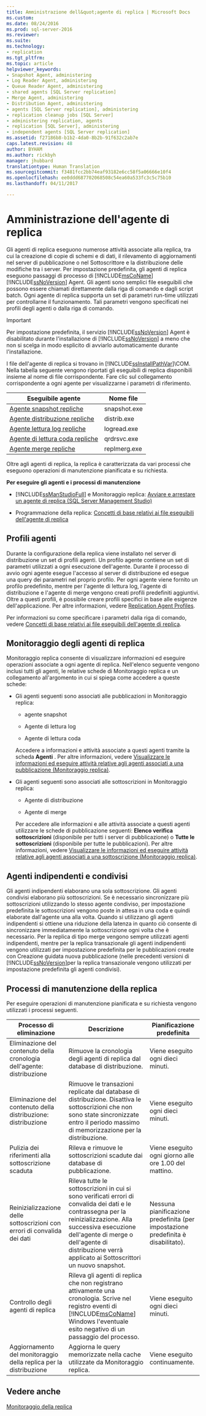 ```yaml
---
title: Amministrazione dell&quot;agente di replica | Microsoft Docs
ms.custom: 
ms.date: 08/24/2016
ms.prod: sql-server-2016
ms.reviewer: 
ms.suite: 
ms.technology:
- replication
ms.tgt_pltfrm: 
ms.topic: article
helpviewer_keywords:
- Snapshot Agent, administering
- Log Reader Agent, administering
- Queue Reader Agent, administering
- shared agents [SQL Server replication]
- Merge Agent, administering
- Distribution Agent, administering
- agents [SQL Server replication], administering
- replication cleanup jobs [SQL Server]
- administering replication, agents
- replication [SQL Server], administering
- independent agents [SQL Server replication]
ms.assetid: f27186b8-b1b2-4da0-8b2b-91f632c2ab7e
caps.latest.revision: 48
author: BYHAM
ms.author: rickbyh
manager: jhubbard
translationtype: Human Translation
ms.sourcegitcommit: f3481fcc2bb74eaf93182e6cc58f5a06666e10f4
ms.openlocfilehash: ee0ddd687702068508c54ea60a533fc3c5c75b10
ms.lasthandoff: 04/11/2017

---
```

# <a name="replication-agent-administration"></a>Amministrazione dell'agente di replica
  Gli agenti di replica eseguono numerose attività associate alla replica, tra cui la creazione di copie di schemi e di dati, il rilevamento di aggiornamenti nel server di pubblicazione o nel Sottoscrittore e la distribuzione delle modifiche tra i server. Per impostazione predefinita, gli agenti di replica eseguono passaggi di processo di [!INCLUDE[msCoName](../../../includes/msconame-md.md)] [!INCLUDE[ssNoVersion](../../../includes/ssnoversion-md.md)] Agent. Gli agenti sono semplici file eseguibili che possono essere chiamati direttamente dalla riga di comando e dagli script batch. Ogni agente di replica supporta un set di parametri run-time utilizzati per controllarne il funzionamento. Tali parametri vengono specificati nei profili degli agenti o dalla riga di comando.  
  
> [!IMPORTANT]  
>  Per impostazione predefinita, il servizio [!INCLUDE[ssNoVersion](../../../includes/ssnoversion-md.md)] Agent è disabilitato durante l'installazione di [!INCLUDE[ssNoVersion](../../../includes/ssnoversion-md.md)] a meno che non si scelga in modo esplicito di avviarlo automaticamente durante l'installazione.  
  
 I file dell'agente di replica si trovano in [!INCLUDE[ssInstallPathVar](../../../includes/ssinstallpathvar-md.md)]\COM. Nella tabella seguente vengono riportati gli eseguibili di replica disponibili insieme al nome di file corrispondente. Fare clic sul collegamento corrispondente a ogni agente per visualizzarne i parametri di riferimento.  
  
|Eseguibile agente|Nome file|  
|----------------------|---------------|  
|[Agente snapshot repliche](../../../relational-databases/replication/agents/replication-snapshot-agent.md)|snapshot.exe|  
|[Agente distribuzione repliche](../../../relational-databases/replication/agents/replication-distribution-agent.md)|distrib.exe|  
|[Agente lettura log repliche](../../../relational-databases/replication/agents/replication-log-reader-agent.md)|logread.exe|  
|[Agente di lettura coda repliche](../../../relational-databases/replication/agents/replication-queue-reader-agent.md)|qrdrsvc.exe|  
|[Agente merge repliche](../../../relational-databases/replication/agents/replication-merge-agent.md)|replmerg.exe|  
  
 Oltre agli agenti di replica, la replica è caratterizzata da vari processi che eseguono operazioni di manutenzione pianificata e su richiesta.  
  
 **Per eseguire gli agenti e i processi di manutenzione**  
  
-   [!INCLUDE[ssManStudioFull](../../../includes/ssmanstudiofull-md.md)] e Monitoraggio replica: [Avviare e arrestare un agente di replica &#40;SQL Server Management Studio&#41;](../../../relational-databases/replication/agents/start-and-stop-a-replication-agent-sql-server-management-studio.md)  
  
-   Programmazione della replica: [Concetti di base relativi ai file eseguibili dell'agente di replica](../../../relational-databases/replication/concepts/replication-agent-executables-concepts.md)  
  
## <a name="agent-profiles"></a>Profili agenti  
 Durante la configurazione della replica viene installato nel server di distribuzione un set di profili agenti. Un profilo agente contiene un set di parametri utilizzati a ogni esecuzione dell'agente. Durante il processo di avvio ogni agente esegue l'accesso al server di distribuzione ed esegue una query dei parametri nel proprio profilo. Per ogni agente viene fornito un profilo predefinito, mentre per l'agente di lettura log, l'agente di distribuzione e l'agente di merge vengono creati profili predefiniti aggiuntivi. Oltre a questi profili, è possibile creare profili specifici in base alle esigenze dell'applicazione. Per altre informazioni, vedere [Replication Agent Profiles](../../../relational-databases/replication/agents/replication-agent-profiles.md).  
  
 Per informazioni su come specificare i parametri dalla riga di comando, vedere [Concetti di base relativi ai file eseguibili dell'agente di replica](../../../relational-databases/replication/concepts/replication-agent-executables-concepts.md).  
  
## <a name="monitoring-replication-agents"></a>Monitoraggio degli agenti di replica  
 Monitoraggio replica consente di visualizzare informazioni ed eseguire operazioni associate a ogni agente di replica. Nell'elenco seguente vengono inclusi tutti gli agenti, le relative schede di Monitoraggio replica e un collegamento all'argomento in cui si spiega come accedere a queste schede:  
  
-   Gli agenti seguenti sono associati alle pubblicazioni in Monitoraggio replica:  
  
    -   agente snapshot  
  
    -   Agente di lettura log  
  
    -   Agente di lettura coda  
  
     Accedere a informazioni e attività associate a questi agenti tramite la scheda **Agenti** . Per altre informazioni, vedere [Visualizzare le informazioni ed eseguire attività relative agli agenti associati a una pubblicazione &#40;Monitoraggio replica&#41;](../../../relational-databases/replication/monitor/view-information-and-perform-tasks-for-publication-agents.md).  
  
-   Gli agenti seguenti sono associati alle sottoscrizioni in Monitoraggio replica:  
  
    -   Agente di distribuzione  
  
    -   Agente di merge  
  
     Per accedere alle informazioni e alle attività associate a questi agenti utilizzare le schede di pubblicazione seguenti: **Elenco verifica sottoscrizioni** (disponibile per tutti i server di pubblicazione) o **Tutte le sottoscrizioni** (disponibile per tutte le pubblicazioni). Per altre informazioni, vedere [Visualizzare le informazioni ed eseguire attività relative agli agenti associati a una sottoscrizione &#40;Monitoraggio replica&#41;](../../../relational-databases/replication/monitor/view-information-and-perform-tasks-for-subscription-agents.md).  
  
## <a name="independent-and-shared-agents"></a>Agenti indipendenti e condivisi  
 Gli agenti indipendenti elaborano una sola sottoscrizione. Gli agenti condivisi elaborano più sottoscrizioni. Se è necessario sincronizzare più sottoscrizioni utilizzando lo stesso agente condiviso, per impostazione predefinita le sottoscrizioni vengono poste in attesa in una coda e quindi elaborate dall'agente una alla volta. Quando si utilizzano gli agenti indipendenti si ottiene una riduzione della latenza in quanto ciò consente di sincronizzare immediatamente la sottoscrizione ogni volta che è necessario. Per la replica di tipo merge vengono sempre utilizzati agenti indipendenti, mentre per la replica transazionale gli agenti indipendenti vengono utilizzati per impostazione predefinita per le pubblicazioni create con Creazione guidata nuova pubblicazione (nelle precedenti versioni di [!INCLUDE[ssNoVersion](../../../includes/ssnoversion-md.md)]per la replica transazionale vengono utilizzati per impostazione predefinita gli agenti condivisi).  
  
## <a name="replication-maintenance-jobs"></a>Processi di manutenzione della replica  
 Per eseguire operazioni di manutenzione pianificata e su richiesta vengono utilizzati i processi seguenti.  
  
|Processo di eliminazione|Descrizione|Pianificazione predefinita|  
|------------------|-----------------|----------------------|  
|Eliminazione del contenuto della cronologia dell'agente: distribuzione|Rimuove la cronologia degli agenti di replica dal database di distribuzione.|Viene eseguito ogni dieci minuti.|  
|Eliminazione del contenuto della distribuzione: distribuzione|Rimuove le transazioni replicate dal database di distribuzione. Disattiva le sottoscrizioni che non sono state sincronizzate entro il periodo massimo di memorizzazione per la distribuzione.|Viene eseguito ogni dieci minuti.|  
|Pulizia dei riferimenti alla sottoscrizione scaduta|Rileva e rimuove le sottoscrizioni scadute dai database di pubblicazione.|Viene eseguito ogni giorno alle ore 1.00 del mattino.|  
|Reinizializzazione delle sottoscrizioni con errori di convalida dei dati|Rileva tutte le sottoscrizioni in cui si sono verificati errori di convalida dei dati e le contrassegna per la reinizializzazione. Alla successiva esecuzione dell'agente di merge o dell'agente di distribuzione verrà applicato ai Sottoscrittori un nuovo snapshot.|Nessuna pianificazione predefinita (per impostazione predefinita è disabilitato).|  
|Controllo degli agenti di replica|Rileva gli agenti di replica che non registrano attivamente una cronologia. Scrive nel registro eventi di [!INCLUDE[msCoName](../../../includes/msconame-md.md)] Windows l'eventuale esito negativo di un passaggio del processo.|Viene eseguito ogni dieci minuti.|  
|Aggiornamento del monitoraggio della replica per la distribuzione|Aggiorna le query memorizzate nella cache utilizzate da Monitoraggio replica.|Viene eseguito continuamente.|  
  
## <a name="see-also"></a>Vedere anche  
 [Monitoraggio della replica](../../../relational-databases/replication/monitor/monitoring-replication-overview.md)  
  
  

